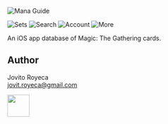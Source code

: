 ![Mana Guide](logo_with_words_4.png)

![Sets](fastlane/screenshots/en-US/iPhone%20X-01Sets_framed.png) ![Search](fastlane/screenshots/en-US/iPhone%20X-02Search_framed.png) ![Account](fastlane/screenshots/en-US/iPhone%20X-03Account_framed.png) ![More](fastlane/screenshots/en-US/iPhone%20X-04More_framed.png)

An iOS app database of Magic: The Gathering cards.

## Author
Jovito Royeca<br/>
jovit.royeca@gmail.com

<img src="fastlane/screenshots/en-US/iPhone%20X-01Sets_framed.png" width="50">


